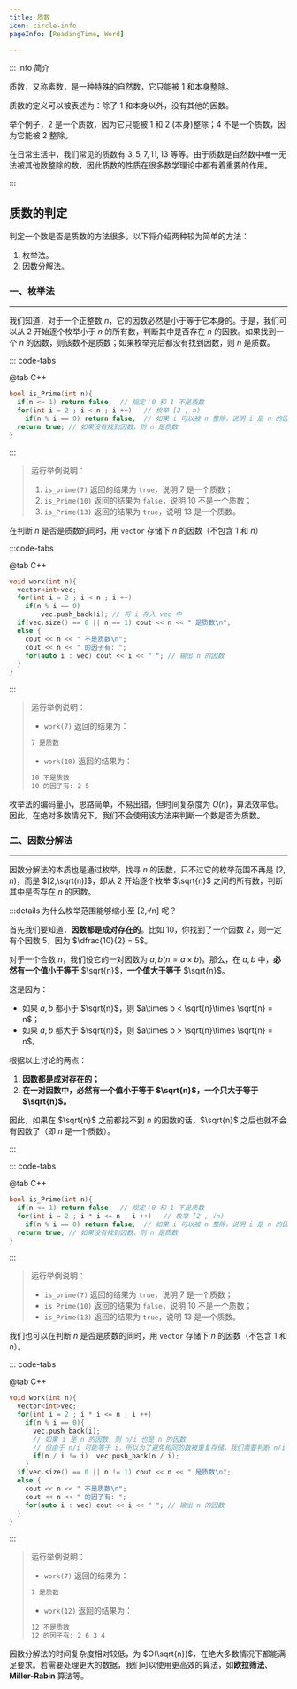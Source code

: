 ```yaml
---
title: 质数
icon: circle-info
pageInfo: [ReadingTime, Word]

---
```



::: info 简介

质数，又称素数，是一种特殊的自然数，它只能被 $1$ 和本身整除。

质数的定义可以被表述为：除了 $1$ 和本身以外，没有其他的因数。

举个例子，$2$ 是一个质数，因为它只能被 $1$ 和 $2$ (本身)整除；$4$ 不是一个质数，因为它能被 $2$ 整除。

在日常生活中，我们常见的质数有 $3,5,7,11,13$ 等等。由于质数是自然数中唯一无法被其他数整除的数，因此质数的性质在很多数学理论中都有着重要的作用。

:::

## 质数的判定

判定一个数是否是质数的方法很多，以下将介绍两种较为简单的方法：

1. 枚举法。
2. 因数分解法。

### 一、枚举法

---

我们知道，对于一个正整数 $n$，它的因数必然是小于等于它本身的。于是，我们可以从 $2$ 开始逐个枚举小于 $n$ 的所有数，判断其中是否存在 $n$ 的因数。如果找到一个 $n$ 的因数，则该数不是质数；如果枚举完后都没有找到因数，则 $n$ 是质数。

::: code-tabs

@tab C++

```cpp
bool is_Prime(int n){
  if(n <= 1) return false;  // 规定：0 和 1 不是质数
  for(int i = 2 ; i < n ; i ++)   // 枚举 [2 , n) 
    if(n % i == 0) return false;  // 如果 i 可以被 n 整除，说明 i 是 n 的因数，即 n 不是质数
  return true; // 如果没有找到因数，则 n 是质数
}
```

:::

> 运行举例说明：
>
> 1. `is_prime(7)` 返回的结果为 `true`，说明 $7$ 是一个质数；
> 2. `is_Prime(10)` 返回的结果为 `false`，说明 $10$ 不是一个质数；
> 3. `is_Prime(13)` 返回的结果为 `true`，说明 $13$ 是一个质数。

在判断 $n$ 是否是质数的同时，用 `vector` 存储下 $n$ 的因数（不包含 $1$ 和 $n$）

:::code-tabs

@tab C++

```cpp
void work(int n){
  vector<int>vec;
  for(int i = 2 ; i < n ; i ++)
    if(n % i == 0)  
  		vec.push_back(i); // 将 i 存入 vec 中
  if(vec.size() == 0 || n == 1) cout << n << " 是质数\n";
  else {
    cout << n << " 不是质数\n";
  	cout << n << " 的因子有: ";
    for(auto i : vec) cout << i << " "; // 输出 n 的因数
  }
}
```

:::

> 运行举例说明：
>
> - `work(7)` 返回的结果为：
>
> ```tex
> 7 是质数
> ```
>
> - `work(10)` 返回的结果为：
>
> ```tex
>10 不是质数
> 10 的因子有: 2 5
> ```

枚举法的编码量小，思路简单，不易出错，但时间复杂度为 $O(n)$，算法效率低。因此，在绝对多数情况下，我们不会使用该方法来判断一个数是否为质数。

### 二、因数分解法

---

因数分解法的本质也是通过枚举，找寻 $n$ 的因数，只不过它的枚举范围不再是 $[2,n)$，而是 $[2,\sqrt(n)]$，即从 $2$ 开始逐个枚举 $\sqrt{n}$ 之间的所有数，判断其中是否存在 $n$ 的因数。

:::details 为什么枚举范围能够缩小至 [2,√n] 呢？

首先我们要知道，**因数都是成对存在的**。比如 $10$，你找到了一个因数 $2$，则一定有个因数 $5$，因为 $\dfrac{10}{2} = 5$。

对于一个合数 $n$，我们设它的一对因数为 $a,b(n = a\times b)$。那么，在 $a,b$ 中，**必然有一个值小于等于** $\sqrt{n}$，**一个值大于等于** $\sqrt{n}$。

这是因为：

- 如果 $a,b$ 都小于 $\sqrt{n}$，则 $a\times b < \sqrt{n}\times \sqrt{n} = n$；
- 如果 $a,b$ 都大于 $\sqrt{n}$，则 $a\times b > \sqrt{n}\times \sqrt{n} = n$。

根据以上讨论的两点：

1. **因数都是成对存在的；**
2. **在一对因数中，必然有一个值小于等于 $\sqrt{n}$，一个只大于等于 $\sqrt{n}$。**

因此，如果在 $\sqrt{n}$ 之前都找不到 $n$ 的因数的话，$\sqrt{n}$ 之后也就不会有因数了（即 $n$ 是一个质数）。

:::

::: code-tabs

@tab C++

```cpp
bool is_Prime(int n){
  if(n <= 1) return false;  // 规定：0 和 1 不是质数
  for(int i = 2 ; i * i <= n ; i ++)   // 枚举 [2 , √n) 
    if(n % i == 0) return false;  // 如果 i 可以被 n 整除，说明 i 是 n 的因数，即 n 不是质数
  return true; // 如果没有找到因数，则 n 是质数
}
```

:::

> 运行举例说明：
>
> - `is_prime(7)` 返回的结果为 `true`，说明 $7$ 是一个质数；
> - `is_Prime(10)` 返回的结果为 `false`，说明 $10$ 不是一个质数；
> - `is_Prime(13)` 返回的结果为 `true`，说明 $13$ 是一个质数。

我们也可以在判断 $n$ 是否是质数的同时，用 `vector` 存储下 $n$ 的因数（不包含 $1$ 和 $n$）。

::: code-tabs

@tab C++

```cpp
void work(int n){
  vector<int>vec;
  for(int i = 2 ; i * i <= n ; i ++)
    if(n % i == 0){
      vec.push_back(i);
      // 如果 i 是 n 的因数，则 n/i 也是 n 的因数
      // 但由于 n/i 可能等于 i，所以为了避免相同的数被重复存储，我们需要判断 n/i 和 i 是否相同
      if(n / i != i)  vec.push_back(n / i);
    }
  if(vec.size() == 0 || n != 1) cout << n << " 是质数\n";
  else {
    cout << n << " 不是质数\n";
  	cout << n << " 的因子有: ";
    for(auto i : vec) cout << i << " "; // 输出 n 的因数
  }
}
```

:::

> 运行举例说明：
>
> - `work(7)` 返回的结果为：
>
> ```tex
> 7 是质数
> ```
>
> - `work(12)` 返回的结果为：
>
> ```tex
>12 不是质数
> 12 的因子有: 2 6 3 4
> ```

因数分解法的时间复杂度相对较低，为 $O(\sqrt{n})$，在绝大多数情况下都能满足要求。若需要处理更大的数据，我们可以使用更高效的算法，如**欧拉筛法**、 **Miller-Rabin** 算法等。
